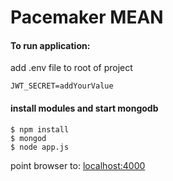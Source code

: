 # Pacemaker MEAN

#### To run application:
add .env file to root of project

	JWT_SECRET=addYourValue
	
#### install modules and start mongodb
	$ npm install
	$ mongod
	$ node app.js

point browser to: [localhost:4000](http://localhost:4000/)